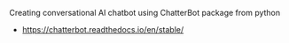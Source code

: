 Creating conversational AI chatbot using ChatterBot package from python 

- https://chatterbot.readthedocs.io/en/stable/
